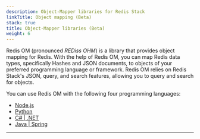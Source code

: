 ```yaml
---
description: Object-Mapper libraries for Redis Stack
linkTitle: Object mapping (Beta)
stack: true
title: Object-Mapper libraries (Beta)
weight: 6
---
```


Redis OM (pronounced *REDiss OHM*) is a library that provides object mapping for Redis. With the help of Redis OM, you can map Redis data types, specifically Hashes and JSON documents, to objects of your preferred programming language or framework. Redis OM relies on Redis Stack's JSON, query, and search features, allowing you to query and search for objects. 

You can use Redis OM with the following four programming languages:

* [Node.js](/docs/connect/clients/om-clients/stack-node/)
* [Python](/docs/connect/clients/om-clients/stack-python/)
* [C# | .NET](/docs/connect/clients/om-clients/stack-dotnet/)
* [Java | Spring](/docs/connect/clients/om-clients/stack-spring/)

<hr/>
